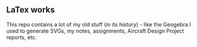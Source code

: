 ## LaTex works

This repo contains a lot of my old stuff (in its history) - like the Geogebra I used to generate SVGs, my notes, assignments, Aircraft Design Project reports, etc.
